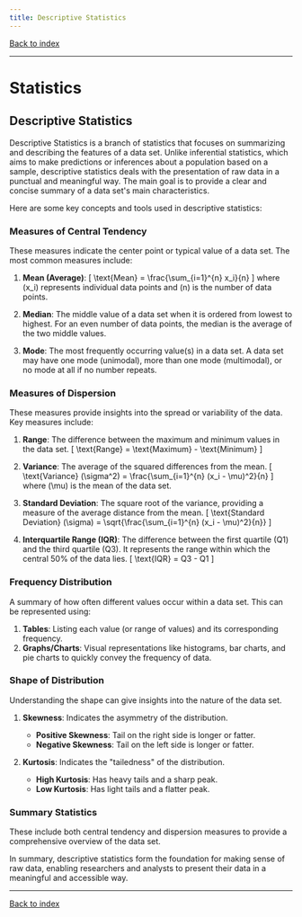 ```yaml
---
title: Descriptive Statistics
---
```


[Back to index](index.html)

---
# Statistics
## Descriptive Statistics

Descriptive Statistics is a branch of statistics that focuses on summarizing and describing the features of a data set. Unlike inferential statistics, which aims to make predictions or inferences about a population based on a sample, descriptive statistics deals with the presentation of raw data in a punctual and meaningful way. The main goal is to provide a clear and concise summary of a data set's main characteristics.

Here are some key concepts and tools used in descriptive statistics:

### Measures of Central Tendency
These measures indicate the center point or typical value of a data set. The most common measures include:
1. **Mean (Average)**:
   \[
   \text{Mean} = \frac{\sum_{i=1}^{n} x_i}{n}
   \]
   where \(x_i\) represents individual data points and \(n\) is the number of data points.

2. **Median**: 
   The middle value of a data set when it is ordered from lowest to highest. For an even number of data points, the median is the average of the two middle values.

3. **Mode**: 
   The most frequently occurring value(s) in a data set. A data set may have one mode (unimodal), more than one mode (multimodal), or no mode at all if no number repeats.

### Measures of Dispersion
These measures provide insights into the spread or variability of the data. Key measures include:
1. **Range**:
   The difference between the maximum and minimum values in the data set.
   \[
   \text{Range} = \text{Maximum} - \text{Minimum}
   \]

2. **Variance**: 
   The average of the squared differences from the mean.
   \[
   \text{Variance} (\sigma^2) = \frac{\sum_{i=1}^{n} (x_i - \mu)^2}{n}
   \]
   where \(\mu\) is the mean of the data set.

3. **Standard Deviation**: 
   The square root of the variance, providing a measure of the average distance from the mean.
   \[
   \text{Standard Deviation} (\sigma) = \sqrt{\frac{\sum_{i=1}^{n} (x_i - \mu)^2}{n}}
   \]

4. **Interquartile Range (IQR)**:
   The difference between the first quartile (Q1) and the third quartile (Q3). It represents the range within which the central 50% of the data lies.
   \[
   \text{IQR} = Q3 - Q1
   \]

### Frequency Distribution
A summary of how often different values occur within a data set. This can be represented using:
1. **Tables**: Listing each value (or range of values) and its corresponding frequency.
2. **Graphs/Charts**: Visual representations like histograms, bar charts, and pie charts to quickly convey the frequency of data.

### Shape of Distribution
Understanding the shape can give insights into the nature of the data set.
1. **Skewness**: Indicates the asymmetry of the distribution.
   - **Positive Skewness**: Tail on the right side is longer or fatter.
   - **Negative Skewness**: Tail on the left side is longer or fatter.

2. **Kurtosis**: Indicates the "tailedness" of the distribution.
   - **High Kurtosis**: Has heavy tails and a sharp peak.
   - **Low Kurtosis**: Has light tails and a flatter peak.

### Summary Statistics
These include both central tendency and dispersion measures to provide a comprehensive overview of the data set.

In summary, descriptive statistics form the foundation for making sense of raw data, enabling researchers and analysts to present their data in a meaningful and accessible way.

---
[Back to index](index.html)
